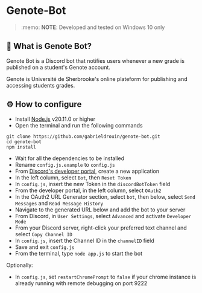 # Genote-Bot

<blockquote>
<p>:memo: <strong>NOTE</strong>: Developed and tested on Windows 10 only</p>
</blockquote>



## 🤖 What is Genote Bot?

Genote Bot is a Discord bot that notifies users whenever a new grade
is published on a student's Genote account.

Genote is Université de Sherbrooke's online plateform for publishing
and accessing students grades.

## ⚙️ How to configure

- Install [Node.js](https://nodejs.org/en/) v20.11.0 or higher
- Open the terminal and run the following commands

```
git clone https://github.com/gabrieldrouin/genote-bot.git
cd genote-bot
npm install
```

- Wait for all the dependencies to be installed
- Rename `config.js.example` to `config.js`
- From [Discord's developer portal](https://discord.com/developers/applications), create a new application
- In the left column, select `Bot`, then `Reset Token`
- In `config.js`, insert the new Token in the `discordBotToken` field
- From the developer portal, in the left column, select `OAuth2`
- In the OAuth2 URL Generator section, select `bot`, then below, select `Send Messages` and `Read Message History`
- Navigate to the generated URL below and add the bot to your server
- From Discord, in `User Settings`, select `Advanced` and activate `Developer Mode`
- From your Discord server, right-click your preferred text channel and select `Copy Channel ID`
- In `config.js`, insert the Channel ID in the `channelID` field
- Save and exit `config.js`
- From the terminal, type `node app.js` to start the bot

Optionally:
- In `config.js`, set `restartChromePrompt` to `false` if your chrome instance is already running with remote debugging on port 9222

